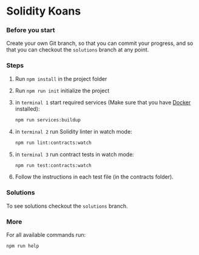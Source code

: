 Solidity Koans
===

### Before you start

Create your own Git branch, so that you can commit your progress, 
and so that you can checkout the ``solutions`` branch at any point. 

### Steps

1. Run ``npm install`` in the project folder

2. Run ``npm run init`` initialize the project

3. in ``terminal 1`` start required services (Make sure that you have [Docker](https://docs.docker.com/docker-for-mac/install/) installed):
    ```bash
    npm run services:buildup
    ```

4. in ``terminal 2`` run Solidity linter in watch mode:
    ```bash
    npm run lint:contracts:watch
    ```

5. in ``terminal 3`` run contract tests in watch mode:
    ```bash
    npm run test:contracts:watch
    ```

6. Follow the instructions in each test file (in the contracts folder).

### Solutions

To see solutions checkout the ``solutions`` branch.

### More

For all available commands run:
```bash
npm run help
```
